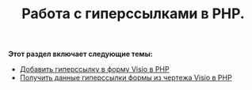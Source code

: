 ﻿---
title: Работа с гиперссылками в PHP.
type: docs
weight: 60
url: /ru/java/working-with-hyperlinks-in-php/
---
**Этот раздел включает следующие темы:**

- [Добавить гиперссылку в форму Visio в PHP](/diagram/ru/java/add-hyperlink-to-a-visio-shape-in-php/)
- [Получить данные гиперссылки формы из чертежа Visio в PHP](/diagram/ru/java/get-shape-hyperlink-data-from-a-visio-drawing-in-php/)
